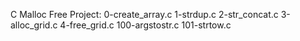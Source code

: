 C Malloc Free Project:
0-create_array.c
1-strdup.c
2-str_concat.c
3-alloc_grid.c
4-free_grid.c
100-argstostr.c
101-strtow.c
